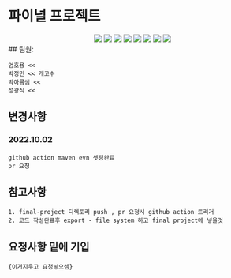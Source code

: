 # 파이널 프로젝트

<div align=center>
	<img src="https://img.shields.io/badge/kubernetes-326CE5.svg?style=for-the-badge&logo=kubernetes&logoColor=white">
	<img src="https://img.shields.io/badge/spring-6DB33F.svg?style=for-the-badge&logo=spring&logoColor=white">
	<img src="https://img.shields.io/badge/mysql-4479A1.svg?style=for-the-badge&logo=mysql&logoColor=white">
	<img src="https://img.shields.io/badge/github actions-2088FF.svg?style=for-the-badge&logo=githubactions&logoColor=white">
	<img src="https://img.shields.io/badge/html5-E34F26.svg?style=for-the-badge&logo=html5&logoColor=white">
	<img src="https://img.shields.io/badge/podman-892CA0.svg?style=for-the-badge&logo=podman&logoColor=white">
	<img src="https://img.shields.io/badge/elastic stack-005571.svg?style=for-the-badge&logo=elastic stack&logoColor=white">
	<img src="https://img.shields.io/badge/react-61DAFB.svg?style=for-the-badge&logo=react&logoColor=black">
	
	
	
	
</div>
## 팀원:
	
	엄호용 << 
  	박정민 << 개고수
  	박아름샘 << 
  	성광식 <<


## 변경사항
### 2022.10.02 

	github action maven evn 셋팅완료
	pr 요청 
	
## 참고사항

	1. final-project 디렉토리 push , pr 요청시 github action 트리거
	2. 코드 작성완료후 export - file system 하고 final project에 넣을것 

## 요청사항 밑에 기입 

	{이거지우고 요청넣으셈} 
	

